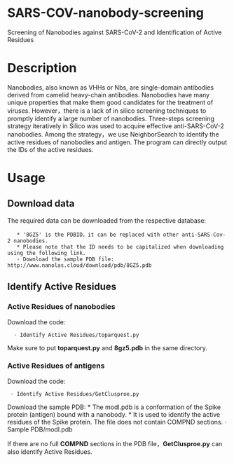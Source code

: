 # SARS-COV-nanobody-screening
Screening of Nanobodies against SARS-CoV-2 and Identification of Active Residues
# Description
Nanobodies, also known as VHHs or Nbs, are single-domain antibodies derived from camelid heavy-chain antibodies. Nanobodies have many unique properties that make them good candidates for the treatment of viruses. However，there is a lack of in silico screening techniques to promptly identify a large number of nanobodies. Three-steps screening strategy iteratively in Silico was used to acquire effective anti-SARS-CoV-2 nanobodies. Among the strategy，we use NeighborSearch to identify the active residues of nanobodies and antigen. The program can directly output the IDs of the active residues.
# Usage
  ## Download data
   The required data can be downloaded from the respective database:
   
       * '8GZ5' is the PDBID，it can be replaced with other anti-SARS-Cov-2 nanobodies.
       * Please note that the ID needs to be capitalized when downloading using the following link.
       · Download the sample PDB file: http://www.nanolas.cloud/download/pdb/8GZ5.pdb   
  
  ## Identify Active Residues
  ### Active Residues of nanobodies
   Download the code: 
   
      · Identify Active Residues/toparquest.py
      
   Make sure to put **toparquest.py** and **8gz5.pdb** in the same directory.
   ### Active Residues of antigens
   Download the code: 
   
     · Identify Active Residues/GetClusproe.py

  Download the sample PDB:
     * The modl.pdb is a conformation of the Spike protein (antigen) bound with a nanobody.
     * It is used to identify the active residues of the Spike protein. The file does not contain COMPND sections.
     · Sample PDB/modl.pdb

  If there are no full **COMPND** sections in the PDB file，**GetClusproe.py** can also identify Active Residues.
    
